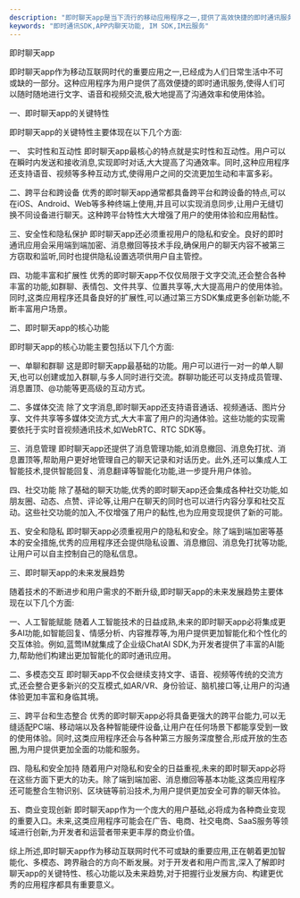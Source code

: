 ```yaml
---
description: "即时聊天app是当下流行的移动应用程序之一,提供了高效快捷的即时通讯服务,帮助用户随时随地进行文字、语音和视频交流。本文探讨了即时聊天app的关键特性、核心功能以及未来发展趋势,为开发者和用户提供全面的认知和参考。"
keywords: "即时通讯SDK,APP内聊天功能, IM SDK,IM云服务"
---
```

即时聊天app

即时聊天app作为移动互联网时代的重要应用之一,已经成为人们日常生活中不可或缺的一部分。这种应用程序为用户提供了高效便捷的即时通讯服务,使得人们可以随时随地进行文字、语音和视频交流,极大地提高了沟通效率和使用体验。

一、即时聊天app的关键特性

即时聊天app的关键特性主要体现在以下几个方面:

一、 实时性和互动性
即时聊天app最核心的特点就是实时性和互动性。用户可以在瞬时内发送和接收消息,实现即时对话,大大提高了沟通效率。同时,这种应用程序还支持语音、视频等多种互动方式,使得用户之间的交流更加生动和丰富多彩。

二、跨平台和跨设备
优秀的即时聊天app通常都具备跨平台和跨设备的特点,可以在iOS、Android、Web等多种终端上使用,并且可以实现消息同步,让用户无缝切换不同设备进行聊天。这种跨平台特性大大增强了用户的使用体验和应用黏性。

三、安全性和隐私保护
即时聊天app还必须重视用户的隐私和安全。良好的即时通讯应用会采用端到端加密、消息撤回等技术手段,确保用户的聊天内容不被第三方窃取和监听,同时也提供隐私设置选项供用户自主管控。

四、功能丰富和扩展性
优秀的即时聊天app不仅仅局限于文字交流,还会整合各种丰富的功能,如群聊、表情包、文件共享、位置共享等,大大提高用户的使用体验。同时,这类应用程序还具备良好的扩展性,可以通过第三方SDK集成更多创新功能,不断丰富用户场景。

二、即时聊天app的核心功能

即时聊天app的核心功能主要包括以下几个方面:

一、单聊和群聊
这是即时聊天app最基础的功能。用户可以进行一对一的单人聊天,也可以创建或加入群聊,与多人同时进行交流。群聊功能还可以支持成员管理、消息置顶、@功能等更高级的互动方式。

二、多媒体交流
除了文字消息,即时聊天app还支持语音通话、视频通话、图片分享、文件共享等多媒体交流方式,大大丰富了用户的沟通体验。这些功能的实现需要依托于实时音视频通讯技术,如WebRTC、RTC SDK等。

三、消息管理
即时聊天app还提供了消息管理功能,如消息撤回、消息免打扰、消息置顶等,帮助用户更好地管理自己的聊天记录和对话历史。此外,还可以集成人工智能技术,提供智能回复、消息翻译等智能化功能,进一步提升用户体验。

四、社交功能
除了基础的聊天功能,优秀的即时聊天app还会集成各种社交功能,如朋友圈、动态、点赞、评论等,让用户在聊天的同时也可以进行内容分享和社交互动。这些社交功能的加入,不仅增强了用户的黏性,也为应用变现提供了新的可能。

五、安全和隐私
即时聊天app必须重视用户的隐私和安全。除了端到端加密等基本的安全措施,优秀的应用程序还会提供隐私设置、消息撤回、消息免打扰等功能,让用户可以自主控制自己的隐私信息。

三、即时聊天app的未来发展趋势

随着技术的不断进步和用户需求的不断升级,即时聊天app的未来发展趋势主要体现在以下几个方面:

一、人工智能赋能
随着人工智能技术的日益成熟,未来的即时聊天app必将集成更多AI功能,如智能回复、情感分析、内容推荐等,为用户提供更加智能化和个性化的交互体验。例如,蓝莺IM就集成了企业级ChatAI SDK,为开发者提供了丰富的AI能力,帮助他们构建出更加智能化的即时通讯应用。

二、多模态交互
即时聊天app不仅会继续支持文字、语音、视频等传统的交流方式,还会整合更多新兴的交互模式,如AR/VR、身份验证、脑机接口等,让用户的沟通体验更加丰富和身临其境。

三、跨平台和生态整合
优秀的即时聊天app必将具备更强大的跨平台能力,可以无缝适配PC端、移动端以及各种智能硬件设备,让用户在任何场景下都能享受到一致的使用体验。同时,这类应用程序还会与各种第三方服务深度整合,形成开放的生态圈,为用户提供更加全面的功能和服务。

四、隐私和安全加持
随着用户对隐私和安全的日益重视,未来的即时聊天app必将在这些方面下更大的功夫。除了端到端加密、消息撤回等基本功能,这类应用程序还可能整合生物识别、区块链等前沿技术,为用户提供更加安全可靠的聊天体验。

五、商业变现创新
即时聊天app作为一个庞大的用户基础,必将成为各种商业变现的重要入口。未来,这类应用程序可能会在广告、电商、社交电商、SaaS服务等领域进行创新,为开发者和运营者带来更丰厚的商业价值。

综上所述,即时聊天app作为移动互联网时代不可或缺的重要应用,正在朝着更加智能化、多模态、跨界融合的方向不断发展。对于开发者和用户而言,深入了解即时聊天app的关键特性、核心功能以及未来趋势,对于把握行业发展方向、构建更优秀的应用程序都具有重要意义。
